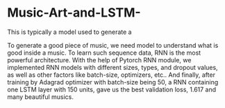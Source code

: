# Music-Art-and-LSTM-
This is typically a model used to generate a

To generate a good piece of music, we need model to understand what is good inside a music. To learn such sequence data, RNN is the most powerful architecture. With the help of Pytorch RNN module, we implemented RNN models with different sizes, types, and dropout values, as well as other factors like batch-size, optimizers, etc.. And finally, after training by Adagrad optimizer with batch-size being 50, a RNN containing one LSTM layer with 150 units, gave us the best validation loss, 1.617 and many beautiful musics. 


